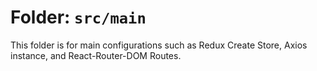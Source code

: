 <!-- @format -->

# Folder: `src/main`

This folder is for main configurations such as Redux Create Store, Axios instance, and React-Router-DOM Routes.
